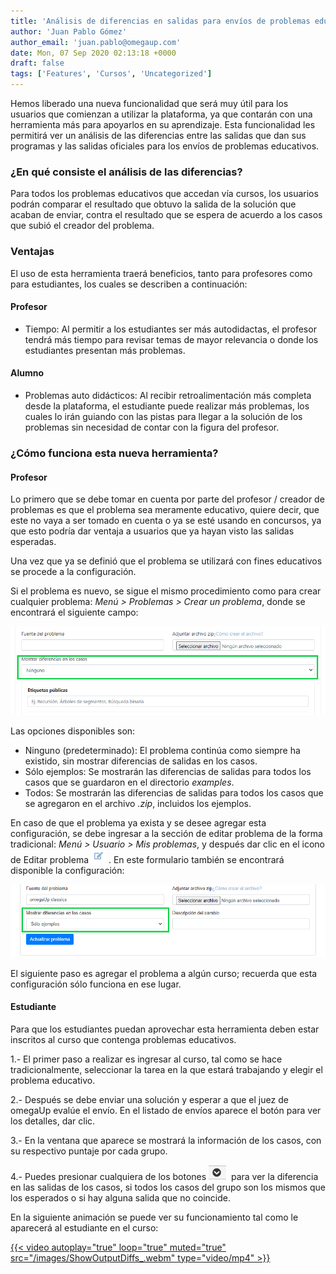 ```yaml
---
title: 'Análisis de diferencias en salidas para envíos de problemas educativos'
author: 'Juan Pablo Gómez'
author_email: 'juan.pablo@omegaup.com'
date: Mon, 07 Sep 2020 02:13:18 +0000
draft: false
tags: ['Features', 'Cursos', 'Uncategorized']
---
```


Hemos liberado una nueva funcionalidad que será muy útil para los usuarios que comienzan a utilizar la plataforma, ya que contarán con una herramienta más para apoyarlos en su aprendizaje. Esta funcionalidad les permitirá ver un análisis de las diferencias entre las salidas que dan sus programas y las salidas oficiales para los envíos de problemas educativos.

### ¿En qué consiste el análisis de las diferencias?

Para todos los problemas educativos que accedan vía cursos, los usuarios podrán comparar el resultado que obtuvo la salida de la solución que acaban de enviar, contra el resultado que se espera de acuerdo a los casos que subió el creador del problema.

### Ventajas

El uso de esta herramienta traerá beneficios, tanto para profesores como para estudiantes, los cuales se describen a continuación:

#### Profesor

*   Tiempo: Al permitir a los estudiantes ser más autodidactas, el profesor tendrá más tiempo para revisar temas de mayor relevancia o donde los estudiantes presentan más problemas. 

#### Alumno

*   Problemas auto didácticos: Al recibir retroalimentación más completa desde la plataforma, el estudiante puede realizar más problemas, los cuales lo irán guiando con las pistas para llegar a la solución de los problemas sin necesidad de contar con la figura del profesor.

### ¿Cómo funciona esta nueva herramienta?

#### Profesor

Lo primero que se debe tomar en cuenta por parte del profesor / creador de problemas es que el problema sea meramente educativo, quiere decir, que este no vaya a ser tomado en cuenta o ya se esté usando en concursos, ya que esto podría dar ventaja a usuarios que ya hayan visto las salidas esperadas. 

Una vez que ya se definió que el problema se utilizará con fines educativos se procede a la configuración. 

Si el problema es nuevo, se sigue el mismo procedimiento como para crear cualquier problema: _Menú > Problemas > Crear un problema_, donde se encontrará el siguiente campo:

[![](/images/01-Configurar-problema-nuevo.png)](/images/01-Configurar-problema-nuevo.png)

Las opciones disponibles son:

*   Ninguno (predeterminado): El problema continúa como siempre ha existido, sin mostrar diferencias de salidas en los casos.
*   Sólo ejemplos: Se mostrarán las diferencias de salidas para todos los casos que se guardaron en el directorio _examples_.
*   Todos: Se mostrarán las diferencias de salidas para todos los casos que se agregaron en el archivo _.zip_, incluidos los ejemplos.

En caso de que el problema ya exista y se desee agregar esta configuración, se debe ingresar a la sección de editar problema de la forma tradicional: _Menú > Usuario > Mis problemas_, y después dar clic en el icono de Editar problema [![](/images/001-Editar-problema.png)](/images/001-Editar-problema.png) . En este formulario también se encontrará disponible la configuración:

[![](/images/02-Configurar-problema-existente.png)](/images/02-Configurar-problema-existente.png)

El siguiente paso es agregar el problema a algún curso; recuerda que esta configuración sólo funciona en ese lugar.

#### Estudiante

Para que los estudiantes puedan aprovechar esta herramienta deben estar inscritos al curso que contenga problemas educativos. 

1.- El primer paso a realizar es ingresar al curso, tal como se hace tradicionalmente, seleccionar la tarea en la que estará trabajando y elegir el problema educativo.

2.- Después se debe enviar una solución y esperar a que el juez de omegaUp evalúe el envío. En el listado de envíos aparece el botón para ver los detalles, dar clic.

3.- En la ventana que aparece se mostrará la información de los casos, con su respectivo puntaje por cada grupo.

4.- Puedes presionar cualquiera de los botones [![](/images/002-Seleccionar-grupo-de-casos.png)](/images/002-Seleccionar-grupo-de-casos.png)  para ver la diferencia en las salidas de los casos, si todos los casos del grupo son los mismos que los esperados o si hay alguna salida que no coincide.

En la siguiente animación se puede ver su funcionamiento tal como le aparecerá al estudiante en el curso:

[{{< video autoplay="true" loop="true" muted="true" src="/images/ShowOutputDiffs_.webm" type="video/mp4" >}}](/images/ShowOutputDiffs_.webm)